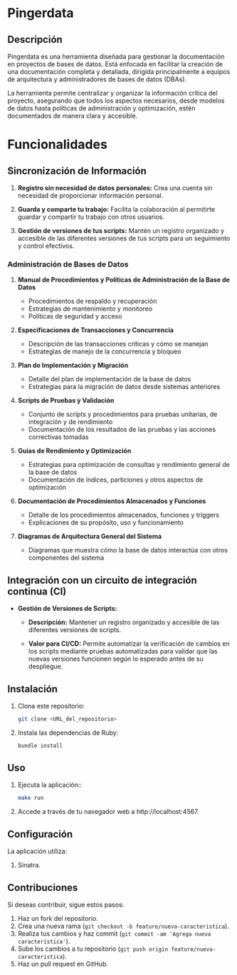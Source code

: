 # Pingerdata

## Descripción
   Pingerdata es una herramienta diseñada para gestionar la documentación en proyectos de bases de datos. Está enfocada en facilitar la creación de una documentación completa y detallada, dirigida principalmente a equipos de arquitectura y administradores de bases de datos (DBAs).

   La herramienta permite centralizar y organizar la información crítica del proyecto, asegurando que todos los aspectos necesarios, desde modelos de datos hasta políticas de administración y optimización, estén documentados de manera clara y accesible.

# Funcionalidades
## Sincronización de Información

1. **Registro sin necesidad de datos personales:** Crea una cuenta sin necesidad de proporcionar información personal.

2. **Guarda y comparte tu trabajo:** Facilita la colaboración al permitirte guardar y compartir tu trabajo con otros usuarios.

3. **Gestión de versiones de tus scripts:** Mantén un registro organizado y accesible de las diferentes versiones de tus scripts para un seguimiento y control efectivos.


### Administración de Bases de Datos

1. **Manual de Procedimientos y Políticas de Administración de la Base de Datos**
   - Procedimientos de respaldo y recuperación
   - Estrategias de mantenimiento y monitoreo
   - Políticas de seguridad y acceso

2. **Especificaciones de Transacciones y Concurrencia**
   - Descripción de las transacciones críticas y cómo se manejan
   - Estrategias de manejo de la concurrencia y bloqueo

3. **Plan de Implementación y Migración**
   - Detalle del plan de implementación de la base de datos
   - Estrategias para la migración de datos desde sistemas anteriores

4. **Scripts de Pruebas y Validación**
   - Conjunto de scripts y procedimientos para pruebas unitarias, de integración y de rendimiento
   - Documentación de los resultados de las pruebas y las acciones correctivas tomadas

5. **Guías de Rendimiento y Optimización**
   - Estrategias para optimización de consultas y rendimiento general de la base de datos
   - Documentación de índices, particiones y otros aspectos de optimización

6. **Documentación de Procedimientos Almacenados y Funciones**
   - Detalle de los procedimientos almacenados, funciones y triggers
   - Explicaciones de su propósito, uso y funcionamiento

7. **Diagramas de Arquitectura General del Sistema**
   - Diagramas que muestra cómo la base de datos interactúa con otros componentes del sistema

## Integración con un circuito de integración continua (CI)

- **Gestión de Versiones de Scripts:**
  
  - **Descripción:** Mantener un registro organizado y accesible de las diferentes versiones de scripts.
  
  - **Valor para CI/CD:** Permite automatizar la verificación de cambios en los scripts mediante pruebas automatizadas para validar que las nuevas versiones funcionen según lo esperado antes de su despliegue.

## Instalación
1. Clona este repositorio:
   ```sh
   git clone <URL_del_repositorio>
2. Instala las dependencias de Ruby:
   ```sh
   bundle install

## Uso
1. Ejecuta la aplicación::
   ```sh
   make run
2. Accede a través de tu navegador web a http://localhost:4567.

## Configuración

La aplicación utiliza:
1. Sinatra.

## Contribuciones

Si deseas contribuir, sigue estos pasos:

1. Haz un fork del repositorio.
2. Crea una nueva rama (`git checkout -b feature/nueva-caracteristica`).
3. Realiza tus cambios y haz commit (`git commit -am 'Agrega nueva característica'`).
4. Sube los cambios a tu repositorio (`git push origin feature/nueva-caracteristica`).
5. Haz un pull request en GitHub.
